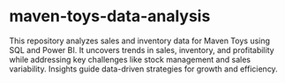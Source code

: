 # maven-toys-data-analysis
This repository analyzes sales and inventory data for Maven Toys using SQL and Power BI. It uncovers trends in sales, inventory, and profitability while addressing key challenges like stock management and sales variability. Insights guide data-driven strategies for growth and efficiency.
